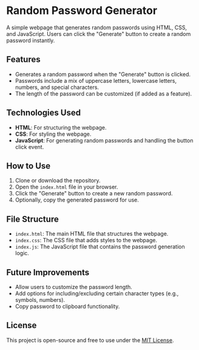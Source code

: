 # Random Password Generator

A simple webpage that generates random passwords using HTML, CSS, and JavaScript. Users can click the "Generate" button to create a random password instantly.

## Features

- Generates a random password when the "Generate" button is clicked.
- Passwords include a mix of uppercase letters, lowercase letters, numbers, and special characters.
- The length of the password can be customized (if added as a feature).

## Technologies Used

- **HTML**: For structuring the webpage.
- **CSS**: For styling the webpage.
- **JavaScript**: For generating random passwords and handling the button click event.

## How to Use

1. Clone or download the repository.
2. Open the `index.html` file in your browser.
3. Click the "Generate" button to create a new random password.
4. Optionally, copy the generated password for use.

## File Structure

- `index.html`: The main HTML file that structures the webpage.
- `index.css`: The CSS file that adds styles to the webpage.
- `index.js`: The JavaScript file that contains the password generation logic.


## Future Improvements

- Allow users to customize the password length.
- Add options for including/excluding certain character types (e.g., symbols, numbers).
- Copy password to clipboard functionality.

## License

This project is open-source and free to use under the [MIT License](LICENSE).
